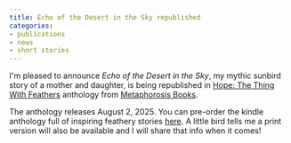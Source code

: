 ```yaml
---
title: Echo of the Desert in the Sky republished
categories:
- publications
- news
- short stories
---
```


I'm pleased to announce _Echo of the Desert in the Sky_, my mythic sunbird story of a mother and daughter, is being republished in [Hope: The Thing With Feathers](https://books.metaphorosis.com/anthology/2025/hope-the-thing-with-feathers/) anthology from [Metaphorosis Books](https://books.metaphorosis.com/).

The anthology releases August 2, 2025. You can pre-order the kindle anthology full of inspiring feathery stories [here](https://www.amazon.com/HOPE-Feathers-B-Morris-Allen-ebook/dp/B0FC3PQ44H). A little bird tells me a print version will also be available and I will share that info when it comes!